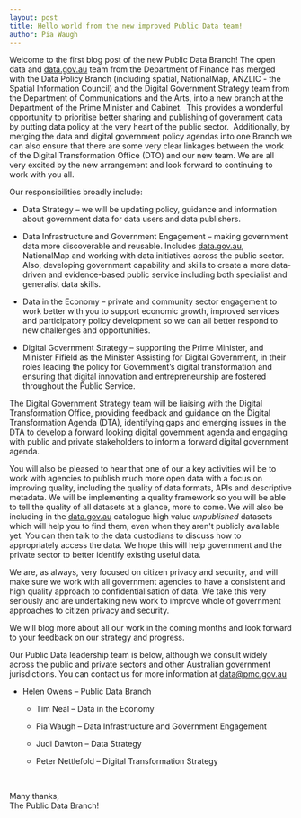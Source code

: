```yaml
---
layout: post
title: Hello world from the new improved Public Data team!
author: Pia Waugh
---
```


<p>Welcome to the first blog post of the new Public Data Branch! The open data and <a href="http://data.gov.au/">data.gov.au</a> team from the Department of Finance has merged with the Data Policy Branch (including spatial, NationalMap, ANZLIC - the Spatial Information Council) and the Digital Government Strategy team from the Department of Communications and the Arts, into a new branch at the Department of the Prime Minister and Cabinet. &nbsp;This provides a wonderful opportunity to prioritise better sharing and publishing of government data by putting data policy at the very heart of the public sector. &nbsp;Additionally, by merging the data and digital government policy agendas into one Branch we can also ensure that there are some very clear linkages between the work of the Digital Transformation Office (DTO) and our new team. We are all very excited by the new arrangement and look forward to continuing to work with you all.</p>
<p>Our responsibilities broadly include:</p>
<ul>
<li>
<p>Data Strategy – we will be updating policy, guidance and information about government data for data users and data publishers.</p>
</li>
<li>
<p>Data Infrastructure and Government Engagement&nbsp;– making government data more discoverable and reusable. Includes <a href="http://data.gov.au/">data.gov.au</a>, NationalMap and working with data initiatives across the public sector. Also, developing government capability and skills to create a more data-driven and evidence-based public service including both specialist and generalist data skills.</p>
</li>
<li>
<p>Data&nbsp;in the Economy – private and community sector engagement to work better with you to support economic growth, improved services and participatory policy development so we can all better respond to new challenges and opportunities.</p>
</li>
<li>
<p>Digital Government Strategy – supporting the Prime Minister, and Minister Fifield as the Minister Assisting for Digital Government, in their roles leading the policy for Government’s digital transformation and ensuring that digital innovation and entrepreneurship are fostered throughout the Public Service.</p>
</li>
</ul>
<p>The Digital Government Strategy team will be liaising with the Digital Transformation Office, providing feedback and guidance on the Digital Transformation Agenda (DTA), identifying gaps and emerging issues in the DTA to develop a forward looking&nbsp;digital government agenda and engaging with public and private stakeholders to inform a forward digital government agenda.</p>
<p>You will also be pleased to hear that one of our a key activities will be to work with agencies to publish much more open data with a focus on improving quality, including the quality of data formats, APIs and descriptive metadata. We will be implementing a quality framework so you will be able to tell the quality of all datasets at a glance, more to come. We will also be including in the <a href="http://data.gov.au/">data.gov.au</a> catalogue high value&nbsp;<em>unpublished</em>&nbsp;datasets which will help you to find them, even when they aren't publicly available yet. You can then talk to the data custodians to discuss how to appropriately access the data. We hope this will help government and the private sector to better identify existing useful data.</p>
<p>We are, as always, very focused on citizen privacy and security, and will make sure we work with all government agencies to have a consistent and high quality approach to confidentialisation of data. We take this very seriously and are undertaking new work to improve whole of government approaches to citizen privacy and security.</p>
<p>We will blog more about all our work in the coming months and look forward to your feedback on our strategy and progress.</p>
<p>Our Public Data leadership team is below, although we consult widely across the public and private sectors and other Australian government jurisdictions. You can contact us for more information at&nbsp;<a href="mailto:data@pmc.gov.au" class="spamspan">data@pmc.gov.au</a></p>
<ul>
<li>
<p>Helen Owens – Public Data Branch</p>
<ul>
<li>
<p>Tim Neal – Data in the Economy</p>
</li>
<li>
<p>Pia Waugh – Data Infrastructure and Government Engagement</p>
</li>
<li>
<p>Judi Dawton – Data Strategy</p>
</li>
<li>
<p>Peter Nettlefold – Digital Transformation Strategy</p>
</li>
</ul>
</li>
</ul>
<p>&nbsp;</p>
<p>Many thanks,<br>The Public Data Branch!</p>
